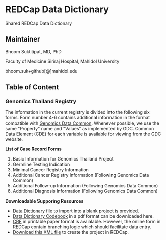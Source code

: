 # REDCap Data Dictionary
Shared REDCap Data Dictionary

## Maintainer

  Bhoom Suktitipat, MD, PhD
  
  Faculty of Medicine Siriraj Hospital, Mahidol University
  
  bhoom.suk+github[@]mahidol.edu

## Table of Content

### Genomics Thailand Registry
The information in the current registry is divided into the following six forms. Form number 4-6 contains additional information in the format compatible with [Genomics Data Common](https://docs.gdc.cancer.gov/Data_Dictionary/). Whenever possible, we use the same "Property" name and "Values" as implemented by GDC. Common Data Element (CDE) for each variable is available for viewing from the GDC website.

**List of Case Record Forms**  
  1. Basic Information for Genomics Thailand Project
  2. Germline Testing Indication
  3. Minimal Cancer Registry Information 
  4. Additional Cancer Registry Information (Following Genomics Data Common)
  5. Additional Follow-up Information (Following Genomics Data Common)
  6. Additional Diagnosis Information (Following Genomics Data Common)

**Downloadable Supporing Resources**
- [Data Dictionary](https://github.com/hypotheses/redcap_data_dictionary/blob/master/genomics_thailand_general.csv) file to import into a blank project is provided.
- [Data Dictionary Codebook](https://github.com/hypotheses/redcap_data_dictionary/blob/master/Genomics_Thailand_Registry_REDCap.pdf) in a pdf format can be downloaded here.
- [CRF](https://github.com/hypotheses/redcap_data_dictionary/blob/master/CRF-Genomics_Thailand_Registry_REDCap.pdf) in printable paper format is avaialable. However, the online form in REDCap contain branching logic which should facilitate data entry.
- [Download this XML file](https://github.com/hypotheses/redcap_data_dictionary/blob/master/GenomicsThailandRegistry.REDCap.xml) to create the project in REDCap.
